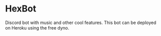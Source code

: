 # HexBot
Discord bot with music and other cool features. This bot can be deployed on Heroku using the free dyno.
